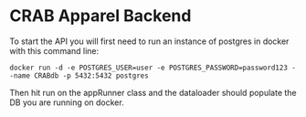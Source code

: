 # CRAB Apparel Backend

To start the API you will first need to run an instance of postgres in docker
with this command line:

`docker run -d -e POSTGRES_USER=user -e POSTGRES_PASSWORD=password123 --name CRABdb -p 5432:5432 postgres`

Then hit run on the appRunner class and the dataloader should populate the DB you are running on docker.
